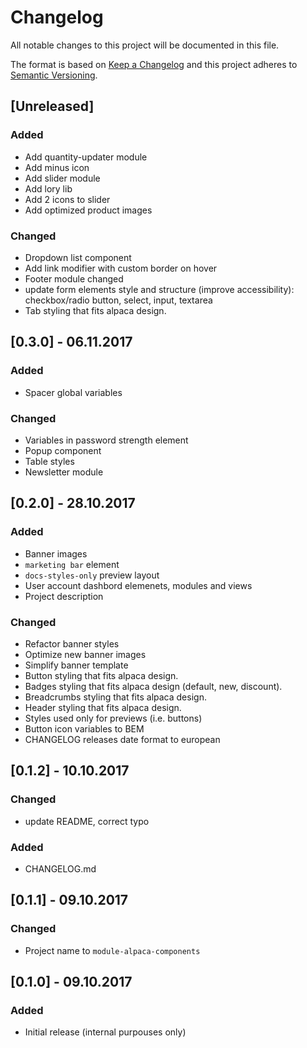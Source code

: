 # Changelog
All notable changes to this project will be documented in this file.

The format is based on [Keep a Changelog](http://keepachangelog.com/en/1.0.0/)
and this project adheres to [Semantic Versioning](http://semver.org/spec/v2.0.0.html).

## [Unreleased]
### Added
 - Add quantity-updater module
 - Add minus icon
 - Add slider module
 - Add lory lib
 - Add 2 icons to slider
 - Add optimized product images

### Changed
 - Dropdown list component
 - Add link modifier with custom border on hover
 - Footer module changed
 - update form elements style and structure (improve accessibility):
   checkbox/radio button, select, input, textarea
 - Tab styling that fits alpaca design.

## [0.3.0] - 06.11.2017
### Added
- Spacer global variables

### Changed
 - Variables in password strength element
 - Popup component
 - Table styles
 - Newsletter module

## [0.2.0] - 28.10.2017
### Added
 - Banner images
 - `marketing bar` element
 - `docs-styles-only` preview layout
 - User account dashbord elemenets, modules and views
 - Project description

### Changed
 - Refactor banner styles
 - Optimize new banner images
 - Simplify banner template
 - Button styling that fits alpaca design.
 - Badges styling that fits alpaca design (default, new, discount).
 - Breadcrumbs styling that fits alpaca design.
 - Header styling that fits alpaca design.
 - Styles used only for previews (i.e. buttons)
 - Button icon variables to BEM
 - CHANGELOG releases date format to european

## [0.1.2] - 10.10.2017
### Changed
 - update README, correct typo

### Added
 - CHANGELOG.md

## [0.1.1] - 09.10.2017
### Changed
 - Project name to `module-alpaca-components`

## [0.1.0] - 09.10.2017
### Added
 - Initial release (internal purpouses only)

